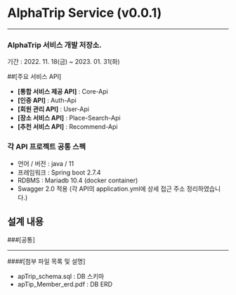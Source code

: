 # 


# AlphaTrip Service (v0.0.1)
* * *
### AlphaTrip 서비스 개발 저장소.

기간 : 2022. 11. 18(금) ~ 2023. 01. 31(화)

##[주요 서비스 API]

* **[통합 서비스 제공 API]** : Core-Api
* **[인증 API]** : Auth-Api
* **[회원 관리 API]** : User-Api
* **[장소 서비스 API]** : Place-Search-Api
* **[추천 서비스 API]** : Recommend-Api

### 각 API 프로젝트 공통 스펙
- 언어 / 버전 : java / 11
- 프레임워크 : Spring boot 2.7.4
- RDBMS : Mariadb 10.4 (docker container)
- Swagger 2.0 적용
  (각 API의 application.yml에 상세 접근 주소 정리하였습니다.)

## 설계 내용
###[공통]





* * *
####[첨부 파일 목록 및 설명]
- apTrip_schema.sql : DB 스키마
- apTip_Member_erd.pdf : DB ERD
